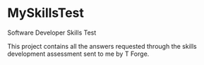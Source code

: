 # MySkillsTest
Software Developer Skills Test

This project contains all the answers requested through the skills development assessment sent to me by T Forge.